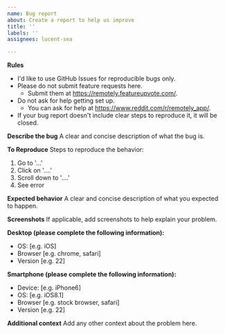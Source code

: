 ```yaml
---
name: Bug report
about: Create a report to help us improve
title: ''
labels: ''
assignees: lucent-sea

---
```


**Rules**
- I'd like to use GitHub Issues for reproducible bugs only.
- Please do not submit feature requests here.
    - Submit them at https://remotely.featureupvote.com/.
- Do not ask for help getting set up.
    - You can ask for help at https://www.reddit.com/r/remotely_app/.
- If your bug report doesn't include clear steps to reproduce it, it will be closed.

**Describe the bug**
A clear and concise description of what the bug is.

**To Reproduce**
Steps to reproduce the behavior:
1. Go to '...'
2. Click on '....'
3. Scroll down to '....'
4. See error

**Expected behavior**
A clear and concise description of what you expected to happen.

**Screenshots**
If applicable, add screenshots to help explain your problem.

**Desktop (please complete the following information):**
 - OS: [e.g. iOS]
 - Browser [e.g. chrome, safari]
 - Version [e.g. 22]

**Smartphone (please complete the following information):**
 - Device: [e.g. iPhone6]
 - OS: [e.g. iOS8.1]
 - Browser [e.g. stock browser, safari]
 - Version [e.g. 22]

**Additional context**
Add any other context about the problem here.
